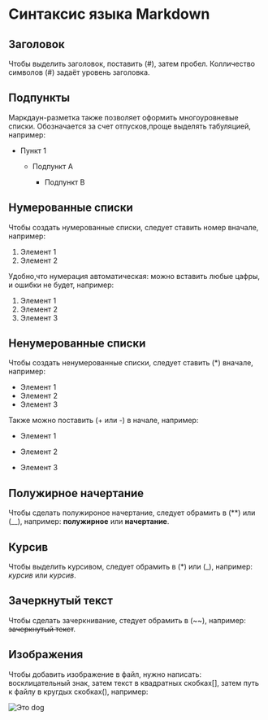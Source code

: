 # **Синтаксис языка Markdown**

## Заголовок

Чтобы выделить заголовок, поставить (#), затем пробел. Колличество символов (#) задаёт уровень заголовка.

## Подпункты

Маркдаун-разметка также позволяет оформить многоуровневые списки. Обозначается за счет отпусков,проще выделять табуляцией, например:

+ Пункт 1

    - Подпункт А
    
        - Подпункт В

## Нумерованные списки

Чтобы создать нумерованные списки, следует ставить номер вначале, например:

1. Элемент 1
2. Элемент 2

Удобно,что нумерация автоматическая: можно вставить любые цафры, и ошибки не будет, например:

1. Элемент 1
9. Элемент 2
3. Элемент 3

## Ненумерованные списки

Чтобы создать ненумерованные списки, следует ставить (*) вначале, например:

* Элемент 1
* Элемент 2
* Элемент 3

Также можно поставить (+ или -) в начале, например:

+ Элемент 1
- Элемент 2
+ Элемент 3

## Полужирное начертание

Чтобы сделать полужироное начертание, следует обрамить в (**) или (__), например: **полужирное** или __начертание__.

## Курсив

Чтобы выделить курсивом, следует обрамить в (*) или (_), например: *курсив* или _курсив_.

## Зачеркнутый текст

Чтобы сделать зачеркнивание, стедует обрамить в (~~), например: ~~зачеркнутый текст~~.

## Изображения

Чтобы добавить изображение в файл, нужно написать: восклицательный знак, затем текст в квадратных скобках[], затем путь к файлу в кругдых скобках(), например:

![Это dog](dog.jpg)
